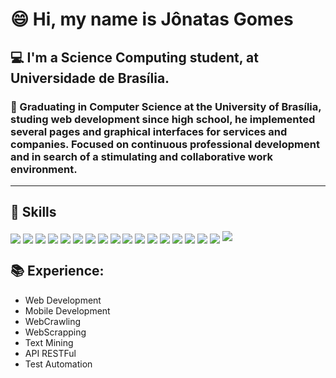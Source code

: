 # 😄 Hi, my name is Jônatas Gomes

## 💻 I'm a Science Computing student, at Universidade de Brasília.
### 🦾 Graduating in Computer Science at the University of Brasília, studing web development since high school, he implemented several pages and graphical interfaces for services and companies. Focused on continuous professional development and in search of a stimulating and collaborative work environment.
---

## 🚀 Skills
<div style="display: inline_block">
  <img align="center" src="https://img.shields.io/badge/Python-3776AB?style=for-the-badge&logo=python&logoColor=white">
  <img align="center" src="https://img.shields.io/badge/JavaScript-F7DF1E?style=for-the-badge&logo=javascript&logoColor=black" >
  <img align="center" src="https://img.shields.io/badge/TypeScript-007ACC?style=for-the-badge&logo=typescript&logoColor=white" >
  <img align="center" src="https://img.shields.io/badge/Node.js-43853D?style=for-the-badge&logo=node.js&logoColor=white" >
  <img align="center" src="https://img.shields.io/badge/HTML5-E34F26?style=for-the-badge&logo=html5&logoColor=white" >
  <img align="center" src="https://img.shields.io/badge/Sass-CC6699?style=for-the-badge&logo=sass&logoColor=white" >
  <img align="center" src="https://img.shields.io/badge/Material--UI-0081CB?style=for-the-badge&logo=material-ui&logoColor=white">
  <img align="center" src="https://img.shields.io/badge/Bootstrap-563D7C?style=for-the-badge&logo=bootstrap&logoColor=white" >
  <img align="center" src="https://img.shields.io/badge/styled--components-DB7093?style=for-the-badge&logo=styled-components&logoColor=white" >
  <img align="center" src="https://img.shields.io/badge/React-20232A?style=for-the-badge&logo=react&logoColor=61DAFB" >
  <img align="center" src="https://img.shields.io/badge/React_Native-20232A?style=for-the-badge&logo=react&logoColor=61DAFB" >
  <img align="center" src="	https://img.shields.io/badge/AngularJS-E23237?style=for-the-badge&logo=angularjs&logoColor=white" >
  <img align="center" src="https://img.shields.io/badge/Docker-2496ED?style=for-the-badge&logo=docker&logoColor=white" >
  <img align="center" src="https://img.shields.io/badge/PHP-777BB4?style=for-the-badge&logo=php&logoColor=white" >
  <img align="center" src="https://img.shields.io/badge/C%2B%2B-00599C?style=for-the-badge&logo=c%2B%2B&logoColor=white" >
  <img align="center" src="https://img.shields.io/badge/Django-092E20?style=for-the-badge&logo=django&logoColor=white" >
  <img align="center" src="https://img.shields.io/badge/jQuery-0769AD?style=for-the-badge&logo=jquery&logoColor=white">
  <img src="://img.shields.io/badge/Flask-000000?style=for-the-badge&logo=flask&logoColor=white">
</div>

## 📚 Experience:
- Web Development
- Mobile Development
- WebCrawling
- WebScrapping
- Text Mining
- API RESTFul
- Test Automation


